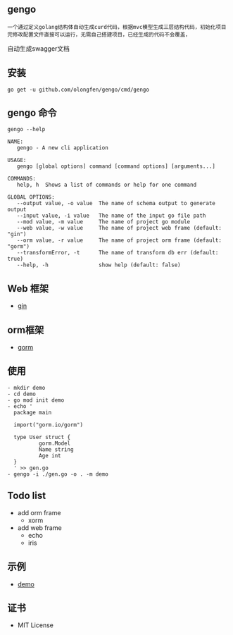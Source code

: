 ## gengo 
    一个通过定义golang结构体自动生成curd代码，根据mvc模型生成三层结构代码，初始化项目完修改配置文件直接可以运行，无需自己搭建项目，已经生成的代码不会覆盖，
自动生成swagger文档

## 安装
```console
go get -u github.com/olongfen/gengo/cmd/gengo
```

## gengo 命令
```console
gengo --help

NAME:
   gengo - A new cli application

USAGE:
   gengo [global options] command [command options] [arguments...]

COMMANDS:
   help, h  Shows a list of commands or help for one command

GLOBAL OPTIONS:
   --output value, -o value  The name of schema output to generate output 
   --input value, -i value   The name of the input go file path
   --mod value, -m value     The name of project go module
   --web value, -w value     The name of project web frame (default: "gin")
   --orm value, -r value     The name of project orm frame (default: "gorm")
   --transformError, -t      The name of transform db err (default: true)
   --help, -h                show help (default: false)

```

## Web 框架
- [gin](github.com/gin-gonic/gin)

## orm框架
- [gorm](gorm.io/gorm)

## 使用
```conlose
- mkdir demo 
- cd demo 
- go mod init demo 
- echo '
  package main
  
  import("gorm.io/gorm")
  
  type User struct {
          gorm.Model
          Name string 
          Age int
  }
  ' >> gen.go
- gengo -i ./gen.go -o . -m demo

```

## Todo list
- add orm frame 
   - xorm 
-  add web frame
   - echo
   - iris
   
## 示例
- [demo](https://github.com/olongfen/demo)

## 证书
- MIT License
